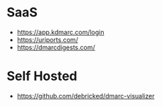 # SaaS
* https://app.kdmarc.com/login
* https://uriports.com/
* https://dmarcdigests.com/
# Self Hosted
* https://github.com/debricked/dmarc-visualizer
